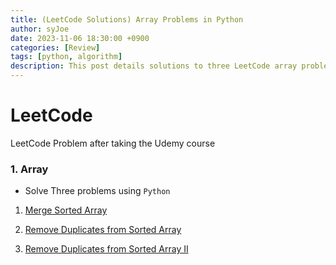 ```yaml
---
title: (LeetCode Solutions) Array Problems in Python
author: syJoe
date: 2023-11-06 18:30:00 +0900
categories: [Review]
tags: [python, algorithm]
description: This post details solutions to three LeetCode array problems tackled after completing a Udemy course. Explore solutions for "Merge Sorted Array," "Remove Duplicates from Sorted Array," and "Remove Duplicates from Sorted Array II" using Python, with links to each problem for further practice.
---
```


# LeetCode

LeetCode Problem after taking the Udemy course

### 1. **Array**

- Solve Three problems using `Python`

1. [Merge Sorted Array](https://leetcode.com/problems/merge-sorted-array/description/?envType=study-plan-v2&envId=top-interview-150)

2. [Remove Duplicates from Sorted Array](https://leetcode.com/problems/remove-duplicates-from-sorted-array/?envType=study-plan-v2&envId=top-interview-150)

3. [Remove Duplicates from Sorted Array II](https://leetcode.com/problems/remove-duplicates-from-sorted-array-ii/?envType=study-plan-v2&envId=top-interview-150)
